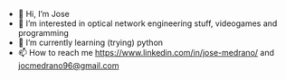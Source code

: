 - 👋 Hi, I’m Jose
- 👀 I’m interested in optical network engineering stuff, videogames and programming
- 🌱 I’m currently learning (trying) python
- 📫 How to reach me https://www.linkedin.com/in/jose-medrano/ and jocmedrano96@gmail.com

<!---
medranish/medranish is a ✨ special ✨ repository because its `README.md` (this file) appears on your GitHub profile.
You can click the Preview link to take a look at your changes.
--->

